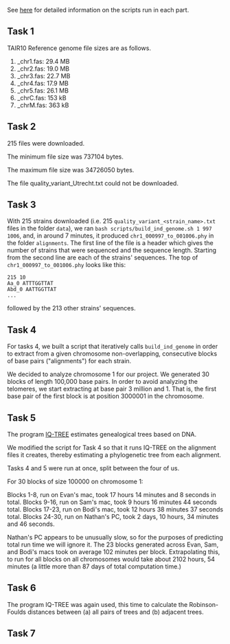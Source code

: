 See [here](readme.md) for detailed information on the scripts run in each part.

## Task 1
TAIR10 Reference genome file sizes are as follows.
1. _chr1.fas: 29.4 MB
2. _chr2.fas: 19.0 MB
3. _chr3.fas: 22.7 MB
4. _chr4.fas: 17.9 MB
5. _chr5.fas: 26.1 MB
6. _chrC.fas: 153 kB
7. _chrM.fas: 363 kB

## Task 2
215 files were downloaded.

The minimum file size was 737104 bytes.

The maximum file size was 34726050 bytes.

The file quality_variant_Utrecht.txt could not be downloaded.


## Task 3

With 215 strains downloaded (i.e. 215 `quality_variant_<strain_name>.txt` files in the folder `data`), we ran `bash scripts/build_ind_genome.sh 1 997 1006`, and, in around 7 minutes, it produced `chr1_000997_to_001006.phy` in the folder `alignments`. The first line of the file is a header which gives the number of strains that were sequenced and the sequence length. Starting from the second line are each of the strains' sequences. The top of `chr1_000997_to_001006.phy` looks like this: 

    215 10
    Aa_0 ATTTGGTTAT
    Abd_0 AATTGGTTAT
    ...
    
followed by the 213 other strains' sequences.

## Task 4 

For tasks 4, we built a script that iteratively calls `build_ind_genome` in order to extract from a given chromosome non-overlapping, consecutive blocks of base pairs ("alignments") for each strain. 

We decided to analyze chromosome 1 for our project. We generated 30 blocks of length 100,000 base pairs. In order to avoid analyzing the telomeres, we start extracting at base pair 3 million and 1. That is, the first base pair of the first block is at position 3000001 in the chromosome.   

## Task 5

The program [IQ-TREE](http://www.iqtree.org) estimates genealogical trees based on DNA.

We modified the script for Task 4 so that it runs IQ-TREE on the alignment files it creates, thereby estimating a phylogenetic tree from each alignment.

Tasks 4 and 5 were run at once, split between the four of us. 

For 30 blocks of size 100000 on chromosome 1:

Blocks 1-8, run on Evan's mac, took 17 hours 14 minutes and 8 seconds in total.
Blocks 9-16, run on Sam's mac, took 9 hours 16 minutes 44 seconds total.
Blocks 17-23, run on Bodi's mac, took 12 hours 38 minutes 37 seconds total.
Blocks 24-30, run on Nathan's PC, took 2 days, 10 hours, 34 minutes and 46 seconds.

Nathan's PC appears to be unusually slow, so for the purposes of predicting total run time we will ignore it. The 23 blocks generated across Evan, Sam, and Bodi's macs took on average 102 minutes per block. Extrapolating this, to run for all blocks on all chromosomes would take about 2102 hours, 54 minutes (a little more than 87 days of total computation time.)

## Task 6

The program IQ-TREE was again used, this time to calculate the Robinson-Foulds distances between (a) all pairs of trees and (b) adjacent trees.

## Task 7

